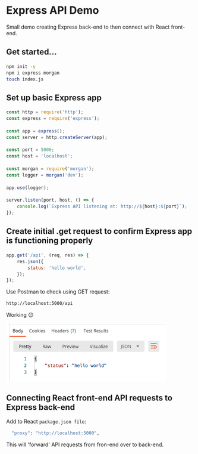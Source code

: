 # Express API Demo

Small demo creating Express back-end to then connect with React front-end.

## Get started...

```sh
npm init -y
npm i express morgan
touch index.js
```

## Set up basic Express app

```js
const http = require('http');
const express = require('express');

const app = express();
const server = http.createServer(app);

const port = 5000;
const host = 'localhost';

const morgan = require('morgan');
const logger = morgan('dev');

app.use(logger);

server.listen(port, host, () => {
	console.log(`Express API listening at: http://${host}:${port}`);
});
```

## Create initial .get request to confirm Express app is functioning properly

```js
app.get('/api', (req, res) => {
	res.json({
		status: 'hello world',
	});
});
```

Use Postman to check using GET request:

```sh
http://localhost:5000/api
```

Working 😊

![postman](./images/postman.png)

## Connecting React front-end API requests to Express back-end

Add to React `package.json file`:

```sh
  "proxy": "http://localhost:5000",
```

This will 'forward' API requests from fron-end over to back-end.
